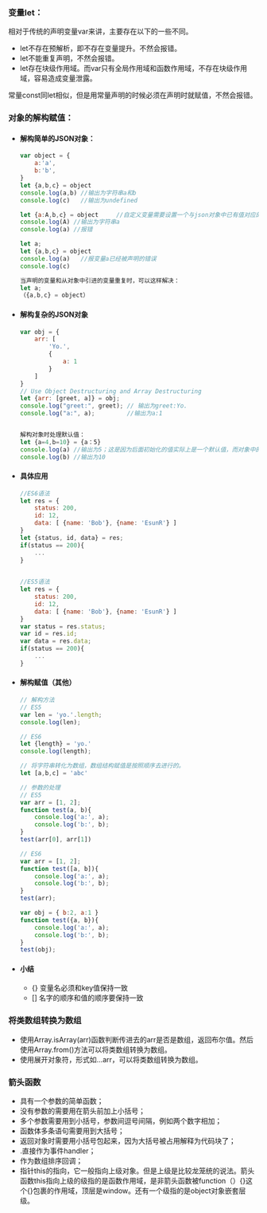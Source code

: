 ### 变量let：

相对于传统的声明变量var来讲，主要存在以下的一些不同。

- let不存在预解析，即不存在变量提升。不然会报错。
- let不能重复声明，不然会报错。
- let存在块级作用域。而var只有全局作用域和函数作用域，不存在块级作用域，容易造成变量泄露。

常量const同let相似，但是用常量声明的时候必须在声明时就赋值，不然会报错。

### 对象的解构赋值：

- #### 解构简单的JSON对象：

  ```js
  var object = {
      a:'a',
      b:'b',
  }
  let {a,b,c} = object
  console.log(a,b) //输出为字符串a和b
  console.log(c)   //输出为undefined
  
  let {a:A,b,c} = object     //自定义变量需要设置一个与json对象中已有值对应的名字。a:A就是相当于给object对象里面的a属性起了一个叫做A别名。
  console.log(A) //输出为字符串a
  console.log(a) //报错
  
  let a;
  let {a,b,c} = object
  console.log(a)   //报变量a已经被声明的错误
  console.log(c) 
  
  当声明的变量和从对象中引进的变量重复时，可以这样解决：
  let a;
  （{a,b,c} = object）
  ```

  

- #### 解构复杂的JSON对象

  ```js
  var obj = {
      arr: [
          'Yo.',
          {
              a: 1
          }
      ]
  }
  // Use Object Destructuring and Array Destructuring
  let {arr: [greet, a]} = obj;
  console.log("greet:", greet); // 输出为greet:Yo.
  console.log("a:", a);         //输出为a:1
  
  
  解构对象时处理默认值：
  let {a=4,b=10} = {a：5}
  console.log(a) //输出为5；这是因为后面初始化的值实际上是一个默认值，而对象中的值相当于给a赋值为5，后值覆盖前值，输出为5.相反如果对象中不含有变量c，但是对它进行赋值，能够打印初始化后的值，我理解的是相当于在该js文件里面声明了一个变量c。
  console.log(b) //输出为10
  ```

- #### 具体应用

  ```js
  //ES6语法
  let res = {
      status: 200,
      id: 12,
      data: [ {name: 'Bob'}, {name: 'EsunR'} ]
  }
  let {status, id, data} = res;
  if(status == 200){
      ...
  }
  
      
  //ES5语法
  let res = {
      status: 200,
      id: 12,
      data: [ {name: 'Bob'}, {name: 'EsunR'} ]
  }
  var status = res.status;
  var id = res.id;
  var data = res.data;
  if(status == 200){
      ...
  }
  
  ```

- #### 解构赋值（其他）

  ```js
  // 解构方法
  // ES5
  var len = 'yo.'.length;
  console.log(len);
  
  // ES6
  let {length} = 'yo.'
  console.log(length);
  
  // 将字符串转化为数组，数组结构赋值是按照顺序去进行的。
  let [a,b,c] = 'abc'
  
  // 参数的处理
  // ES5
  var arr = [1, 2];
  function test(a, b){
      console.log('a:', a);
      console.log('b:', b);
  }
  test(arr[0], arr[1])
  
  // ES6
  var arr = [1, 2];
  function test([a, b]){
      console.log('a:', a);
      console.log('b:', b);
  }
  test(arr);
  
  var obj = { b:2, a:1 }
  function test({a, b}){
      console.log('a:', a);
      console.log('b:', b);
  }
  test(obj);	
  ```


- #### 小结

  - {}  变量名必须和key值保持一致
  - []  名字的顺序和值的顺序要保持一致

### 将类数组转换为数组

- 使用Array.isArray(arr)函数判断传进去的arr是否是数组，返回布尔值。然后使用Array.from()方法可以将类数组转换为数组。
- 使用展开对象符，形式如...arr，可以将类数组转换为数组。

### 箭头函数

- 具有一个参数的简单函数；
- 没有参数的需要用在箭头前加上小括号；
- 多个参数需要用到小括号，参数间逗号间隔，例如两个数字相加；
- 函数体多条语句需要用到大括号；
- 返回对象时需要用小括号包起来，因为大括号被占用解释为代码块了；
- .直接作为事件handler；
- 作为数组排序回调；
- 指针this的指向，它一般指向上级对象。但是上级是比较龙笼统的说法。箭头函数this指向上级的级指的是函数作用域，是非箭头函数被function（）{}这个{}包裹的作用域，顶层是window。还有一个级指的是object对象嵌套层级。